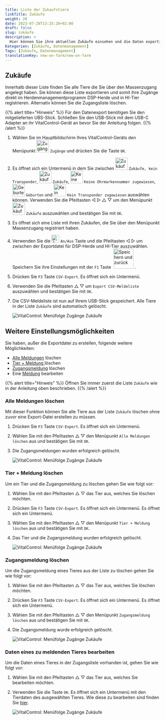 ```yaml
---
title: Liste der Zukaufstiere
linkTitle: Zukäufe
weight: 20
date: 2023-07-28T13:25:28+02:00
draft: false
slug: zukäufe
description: >
  Hier können Sie ihre aktuellen Zukäufe einsehen und die Daten exportieren.
Kategorien: [Zukäufe, Datenmanagement]
Tags: [Zukäufe, Datenmanagement]
translationKey: new-on-farm/new-on-farm
---
```

## Zukäufe

Innerhalb dieser Liste finden Sie alle Tiere die Sie über den Massenzugang angelegt haben. Sie können diese Liste exportieren und somit ihre Zugänge direkt im Herdenmanagementprogramm DSP-Herde und in HI-Tier registrieren. Alternativ können Sie die Zugangsliste löschen.

{{% alert title="Hinweis" %}}
Für den Datenexport benötigen Sie den mitgelieferten UBS-Stick. Schließen Sie den USB-Stick mit dem USB-C Adapter an ihr VitalControl-Gerät an bevor Sie der Anleitung folgen.
{{% /alert %}}

1. Wählen Sie im Hauptbildschirm Ihres VitalControl-Geräts den Menüpunkt <img src="/icons/main/new-on-farm.svg" width="40" align="bottom" alt="Zugänge" /> `Zugänge` und drücken Sie die Taste `OK`.

2. Es öffnet sich ein Untermenü in dem Sie zwischen <img src="/icons/keintransponder.svg" width="40" align="bottom" alt="Zukäufe, kein Transponder" /> `Zukäufe, kein Transponder`, <img src="/icons/main/new-on-farm.svg" width="40" align="bottom" alt="Zukäufe" /> `Zukäufe`, <img src="/icons/keineOhrmarke.svg" width="40" align="bottom" alt="Keine Ohrmarkennummer zugewiesen" /> `Keine Ohrmarkennummer zugewiesen`, <img src="/icons/main/births.svg" width="40" align="bottom" alt="Geburten" /> `Geburten` und <img src="/icons/keinTransponder.svg" width="40" align="bottom" alt="Kein Transponder zugewiesen" /> `Kein Transponder zugewiesen` auswählen können. Verwenden Sie die Pfeiltasten ◁ ▷ △ ▽ um den Menüpunkt <img src="/icons/main/new-on-farm.svg" width="40" align="bottom" alt="Zukäufe" /> `Zukäufe` auszuwählen und bestätigen Sie mit `OK`.

3. Es öffnet sich eine Liste mit Ihren Zukäufen, die Sie über den Menüpunkt Massenzugang registriert haben.

4. Verwenden Sie die <img src="/icons/gear.svg" width="25" align="bottom" alt="An/Aus" /> `An/Aus` Taste und die Pfeiltasten ◁ ▷ um zwischen der Exportdatei für DSP-Herde und HI-Tier auszuwählen. Speichern Sie ihre Einstellungen mit der `F1` Taste &nbsp;<img src="/icons/footer/save_exit.svg" width="65" align="bottom" alt="Speichern und zurück" />&nbsp;.

5. Drücken Sie `F3` Taste `CSV-Export`. Es öffnet sich ein Untermenü.

6. Verwenden Sie die Pfeiltasten △ ▽ um `Export CSV-Meldeliste` auszuwählen und bestätigen Sie mit `OK`.

7. Die CSV-Meldeliste ist nun auf Ihrem USB-Stick gespeichert. Alle Tiere in der Liste `Zukäufe` sind automatisch gelöscht.

    ![VitalControl: Menüfolge Zugänge Zukäufe](../bilder/zukaeufe.png "Zukäufe")

## Weitere Einstellungsmöglichkeiten

Sie haben, außer die Exportdatei zu erstellen, folgende weitere Möglichkeiten:

- [Alle Meldungen](../zuk%C3%A4ufe/#alle-meldungen-l%C3%B6schen) löschen
- [Tier + Meldung ](../zuk%C3%A4ufe/#tier--meldung-l%C3%B6schen) löschen
- [Zugangsmeldung](../zuk%C3%A4ufe/#zugangsmeldung-l%C3%B6schen) löschen
- Eine [Meldung](../zuk%C3%A4ufe/#daten-eines-zu-meldenden-tieres-bearbeiten) bearbeiten

{{% alert title="Hinweis" %}}
Öffnen Sie immer zuerst die Liste `Zukäufe` wie in der Anleitung oben beschrieben.
{{% /alert %}}


### Alle Meldungen löschen

Mit dieser Funktion können Sie alle Tiere aus der Liste `Zukäufe` löschen ohne zuvor eine Export-Datei erstellen zu müssen.

1. Drücken Sie `F3` Taste `CSV-Export`. Es öffnet sich ein Untermenü.

2. Wählen Sie mit den Pfeiltasten △ ▽ den Menüpunkt `Alle Meldungen löschen` aus und bestätigen Sie mit `OK`.

3. Die Zugangsmeldungen wurden erfolgreich gelöscht.

    ![VitalControl: Menüfolge Zugänge Zukäufe](../bilder/alle-meldungen-loeschen.png "Alle Meldungen löschen")

### Tier + Meldung löschen

Um ein Tier und die Zugangsmeldung zu löschen gehen Sie wie folgt vor:

1. Wählen Sie mit den Pfeiltasten △ ▽ das Tier aus, welches Sie löschen möchten.

2. Drücken Sie `F3` Taste `CSV-Export`. Es öffnet sich ein Untermenü. Es öffnet sich ein Untermenü.

3. Wählen Sie mit den Pfeiltasten △ ▽ den Menüpunkt `Tier + Meldung löschen` aus und bestätigen Sie mit `OK`.

4. Das Tier und die Zugangsmeldung wurden erfolgreich gelöscht.

    ![VitalControl: Menüfolge Zugänge Zukäufe](../bilder/tier-und-meldung-loeschen.png "Tier + Meldung löschen")

### Zugangsmeldung löschen

Um die Zugangsmeldung eines Tieres aus der Liste zu löschen gehen Sie wie folgt vor:

1. Wählen Sie mit den Pfeiltasten △ ▽ das Tier aus, welches Sie löschen möchten.

2. Drücken Sie `F3` Taste `CSV-Export`. Es öffnet sich ein Untermenü. Es öffnet sich ein Untermenü.

3. Wählen Sie mit den Pfeiltasten △ ▽ den Menüpunkt `Zugangsmeldung löschen` aus und bestätigen Sie mit `OK`.

4. Die Zugangsmeldung wurde erfolgreich gelöscht.

    ![VitalControl: Menüfolge Zugänge Zukäufe](../bilder/zugangsmeldung-loeschen.png "Zugangsmeldung löschen")

### Daten eines zu meldenden Tieres bearbeiten

Um die Daten eines Tieres in der Zugangsliste vorhanden ist, gehen Sie wie folgt vor:

1. Wählen Sie mit den Pfeiltasten △ ▽ das Tier aus, welches Sie bearbeiten möchten.

2. Verwenden Sie die Taste `OK`. Es öffnet sich ein Untermenü mit den Tierdaten des ausgewählten Tieres. Wie diese zu bearbeiten sind finden Sie [hier](/docs/aktionen/%C3%A4ndern/#tierdaten-%C3%A4ndern).

    ![VitalControl: Menüfolge Zugänge Zukäufe](../bilder/eine-meldung-bearbeiten.png "Eine Meldung bearbeiten")
